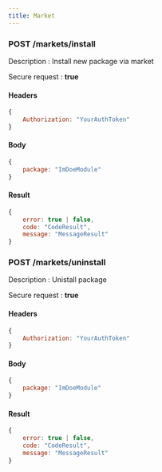 ```yaml
---
title: Market
---
```


### **POST** /markets/install

Description : Install new package via market

Secure request : **true**

#### Headers 

```js 
{
    Authorization: "YourAuthToken"
}
```

#### Body 

```js 
{
    package: "ImDoeModule"
}
```

#### Result 

```js 
{
    error: true | false,
    code: "CodeResult",
    message: "MessageResult"
}
```

### **POST** /markets/uninstall

Description : Unistall package

Secure request : **true**

#### Headers 

```js 
{
    Authorization: "YourAuthToken"
}
```

#### Body 

```js 
{
    package: "ImDoeModule"
}
```

#### Result 

```js 
{
    error: true | false,
    code: "CodeResult",
    message: "MessageResult"
}
```
